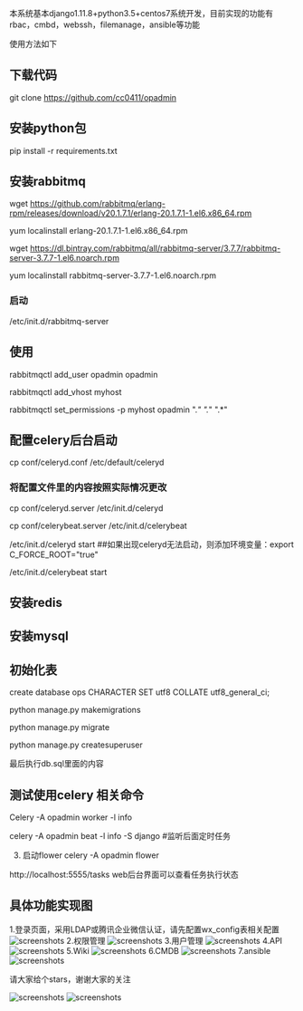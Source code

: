 本系统基本django1.11.8+python3.5+centos7系统开发，目前实现的功能有rbac，cmbd，webssh，filemanage，ansible等功能

使用方法如下

## 下载代码

git clone  https://github.com/cc0411/opadmin

##  安装python包

pip  install  -r  requirements.txt

## 安装rabbitmq

wget https://github.com/rabbitmq/erlang-rpm/releases/download/v20.1.7.1/erlang-20.1.7.1-1.el6.x86_64.rpm

yum localinstall erlang-20.1.7.1-1.el6.x86_64.rpm

wget https://dl.bintray.com/rabbitmq/all/rabbitmq-server/3.7.7/rabbitmq-server-3.7.7-1.el6.noarch.rpm

yum localinstall rabbitmq-server-3.7.7-1.el6.noarch.rpm

### 启动

/etc/init.d/rabbitmq-server
## 使用

rabbitmqctl add_user opadmin  opadmin

rabbitmqctl add_vhost myhost

rabbitmqctl set_permissions -p myhost opadmin ".*" ".*" ".*"

## 配置celery后台启动

cp conf/celeryd.conf /etc/default/celeryd

### 将配置文件里的内容按照实际情况更改

cp conf/celeryd.server /etc/init.d/celeryd

cp conf/celerybeat.server /etc/init.d/celerybeat

/etc/init.d/celeryd start  ##如果出现celeryd无法启动，则添加环境变量：export C_FORCE_ROOT="true"

/etc/init.d/celerybeat start
## 安装redis
## 安装mysql
## 初始化表
create database ops CHARACTER SET utf8 COLLATE utf8_general_ci;

python manage.py makemigrations

python manage.py migrate

python manage.py createsuperuser

最后执行db.sql里面的内容

## 测试使用celery  相关命令
Celery -A opadmin  worker -l info

celery -A opadmin  beat -l info -S django  #监听后面定时任务

3. 启动flower celery -A opadmin  flower

http://localhost:5555/tasks web后台界面可以查看任务执行状态

## 具体功能实现图

1.登录页面，采用LDAP或腾讯企业微信认证，请先配置wx_config表相关配置
![screenshots](./snapshot/login.png)
2.权限管理
![screenshots](./snapshot/permission.gif)
3.用户管理
![screenshots](./snapshot/user.gif)
4.API
![screenshots](./snapshot/api.gif)
5.Wiki
![screenshots](./snapshot/wiki.gif)
6.CMDB
![screenshots](./snapshot/cmdb.gif)
7.ansible
![screenshots](./snapshot/ansible.gif)



请大家给个stars，谢谢大家的关注

![screenshots](./snapshot/ali.png)
![screenshots](./snapshot/wxchat.png)

